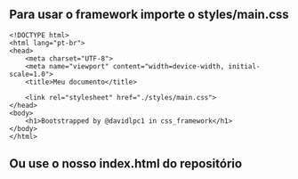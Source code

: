 ## Para usar o framework importe o styles/main.css
````
<!DOCTYPE html>
<html lang="pt-br">
<head>
    <meta charset="UTF-8">
    <meta name="viewport" content="width=device-width, initial-scale=1.0">
    <title>Meu documento</title>

    <link rel="stylesheet" href="./styles/main.css">
</head>
<body>
    <h1>Bootstrapped by @davidlpc1 in css_framework</h1>
</body>
</html>
````
## Ou use o nosso index.html do repositório